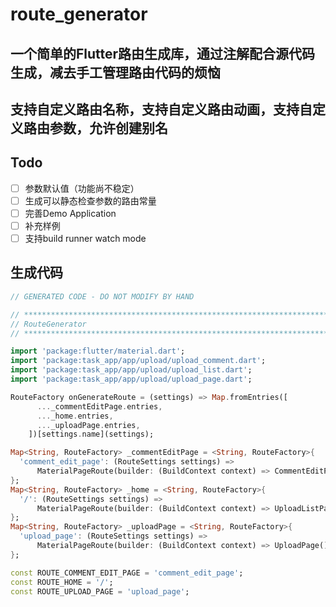 # **route_generator**

## 一个简单的Flutter路由生成库，通过注解配合源代码生成，减去手工管理路由代码的烦恼

## 支持自定义路由名称，支持自定义路由动画，支持自定义路由参数，允许创建别名

## Todo

- [ ] 参数默认值（功能尚不稳定）
- [ ] 生成可以静态检查参数的路由常量
- [ ] 完善Demo Application
- [ ] 补充样例
- [ ] 支持build runner watch mode

## 生成代码

```dart
// GENERATED CODE - DO NOT MODIFY BY HAND

// **************************************************************************
// RouteGenerator
// **************************************************************************

import 'package:flutter/material.dart';
import 'package:task_app/app/upload/upload_comment.dart';
import 'package:task_app/app/upload/upload_list.dart';
import 'package:task_app/app/upload/upload_page.dart';

RouteFactory onGenerateRoute = (settings) => Map.fromEntries([
      ..._commentEditPage.entries,
      ..._home.entries,
      ..._uploadPage.entries,
    ])[settings.name](settings);

Map<String, RouteFactory> _commentEditPage = <String, RouteFactory>{
  'comment_edit_page': (RouteSettings settings) =>
      MaterialPageRoute(builder: (BuildContext context) => CommentEditPage())
};
Map<String, RouteFactory> _home = <String, RouteFactory>{
  '/': (RouteSettings settings) =>
      MaterialPageRoute(builder: (BuildContext context) => UploadListPage())
};
Map<String, RouteFactory> _uploadPage = <String, RouteFactory>{
  'upload_page': (RouteSettings settings) =>
      MaterialPageRoute(builder: (BuildContext context) => UploadPage())
};

const ROUTE_COMMENT_EDIT_PAGE = 'comment_edit_page';
const ROUTE_HOME = '/';
const ROUTE_UPLOAD_PAGE = 'upload_page';

```
